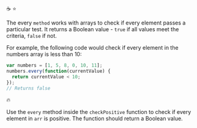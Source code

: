 :coffee: :star:

The every `method` works with arrays to check if every element passes a particular test. It returns a Boolean value - `true` if all values meet the criteria, `false` if not.

For example, the following code would check if every element in the numbers array is less than 10:

```js
var numbers = [1, 5, 8, 0, 10, 11];
numbers.every(function(currentValue) {
  return currentValue < 10;
});
// Returns false
```

:fire:

Use the `every` method inside the `checkPositive` function to check if every element in `arr` is positive. The function should return a Boolean value.
